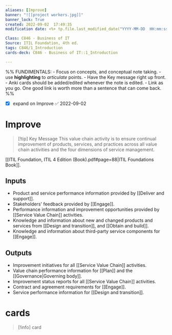 ```yaml
---
aliases: [Improve]
banner: "![[project workers.jpg]]"
banner_lock: True
created: 2022-09-02  17:49:35
modification date: <%+ tp.file.last_modified_date("YYYY-MM-DD  HH:mm:ss") %>

Class: C846 - Business of IT
Source: ITIL Foundation, 4th ed.
tags: C846/1_Introduction
cards-deck: C846 - Business of IT::1_Introduction

---
```

%%
	FUNDIMENTALS:
	- Focus on concepts, and conceptual note taking.
	- use __highlighting__ to _articulate_ points.
	- Have the Key message right up front.
	- Anki cards should be added/edited whenever the note is edited.
	- Link as you go. One good link is worth more than a sentence that can come back. %%
- [x] expand on Improve ✅ 2022-09-02
# Improve
>[!tip] Key Message
>This value chain activity is to ensure continual improvement of products, services, and practices across all value chain activities and the four dimensions of service management.

[[ITIL Foundation, ITIL 4 Edition (Book).pdf#page=88|ITIL Foundations Book]].
## Inputs
- Product and service performance information provided by [[Deliver and support]].
- Stakeholders' feedback provided by [[Engage]].
- Performance information and improvement opportunities provided by [[Service Value Chain]] activities.
- Knowledge and information about new and changed products and services from [[Design and transition]], and [[Obtain and build]].
- Knowledge and information about third-party service components for [[Engage]].
## Outputs
- Improvement initiatives for all [[Service Value Chain]] activities.
- Value chain performance information for [[Plan]] and the [[Governance|Governing body]].
- Improvement status reports for all [[Service Value Chain]] activities.
- Contract and agreement requirements for [[Engage]].
- Service performance information for [[Design and transition]].

# cards
>[!info] card
>